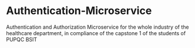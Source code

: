 # Authentication-Microservice
Authentication and Authorization Microservice for the whole industry of the healthcare department, in compliance of the capstone 1 of the students of PUPQC BSIT